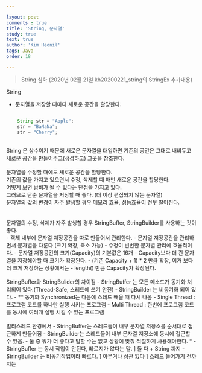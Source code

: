 ```yaml
---

layout: post
comments : true
title: 'String, 문자열'
study: true
text: true
author: 'Kim Heonil'
tags: Java
order: 18

---
```


> String 심화 (2020년 02월 21일 kh20200221_string의 StringEx 추가내용) <br>

String
- 문자열을 저장할 때마다 새로운 공간을 할당한다.

``` java

	String str = "Apple";
	str = "BaNaNa";
	str = "Cherry";

```
<br>
String 은 상수이기 때문에 새로운 문자열을 대입하면 기존의 공간은 그대로 내비두고 <br>
새로운 공간을 만들어주고(생성하고) 그곳을 참조한다. <br>
<br>
문자열을 수정할 때에도 새로운 공간을 할당한다. <br>
기존의 값을 가지고 있으면서 수정, 삭제할 때 매번 새로운 공간을 할당한다. <br>
어떻게 보면 낭비가 될 수 있다는 단점을 가지고 있다. <br>
그러므로 단순 문자열을 저장할 때 좋다. (더 이상 편집되지 않는 문자열) <br>
문자열의 값의 변경이 자주 발생할 경우 메모리 효율, 성능효율이 전부 떨어진다. <br>
<br>
<br>
문자열의 수정, 삭제가 자주 발생할 경우 StringBuffer, StringBuilder를 사용하는 것이 좋다. <br>
- 객체 내부에 문자열 저장공간을 따로 만들어서 관리한다.
- 문자열 저장공간을 관리하면서 문자열을 다룬다 (크기 확장, 축소 가능)
- 수정이 빈번한 문자열 관리에 효율적이다.
- 문자열 저장공간의 크기(Capacity)의 기본값은 16개
- Capacity보다 더 긴 문자열을 저장해야할 때 크기가 확장된다.
- (기존 Capacity + 1) * 2 만큼 확장, 이거 보다 더 크게 저장하는 상황에서는
- length() 만큼 Capacity가 확장된다.
<br>
<br>
StringBuffer와 StringBulider의 차이점
- StringBuffer 는 모든 메소드가 동기화 처리되어 있다.(Thread-Safe, 스레드에 쓰기 안전)
- StringBuilder 는 비동기화 되어 있다.
- ** 동기화 Synchronized는 다음에 스레드 배울 때 다시 나옴
- Single Thread : 프로그램 코드를 하나만 실행 시키는 프로그램
- Multi Thread : 한번에 프로그램 코드를 동시에 여러개 실행 시킬 수 있는 프로그램
<br>
<br>
멀티스레드 환경에서
- StringBuffer는 스레드들이 내부 문자열 저장소를 순서대로 접근하게 만들어짐
- StringBuilder는 스레드들이 내부 문자열 저장소에 동시에 접근할 수 있음.
- 둘 중 뭐가 더 좋다고 말할 수는 없고 상황에 맞춰 적절하게 사용해야한다. *
- StringBuffer 는 동시 작업이 안된다, 빠르지가 않다는 말.	 ] 		둘 다 + String 까지
- StringBuilder 는 비동기작업이라 빠르다.					 ] 		아무거나 상관 없다
												        ]		스레드 들어가기 전까지는

<br>
<br>
<br>